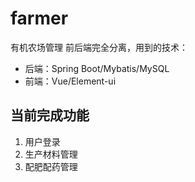 # farmer
有机农场管理
前后端完全分离，用到的技术：
* 后端：Spring Boot/Mybatis/MySQL
* 前端：Vue/Element-ui

## 当前完成功能
1. 用户登录
2. 生产材料管理
3. 配肥配药管理
